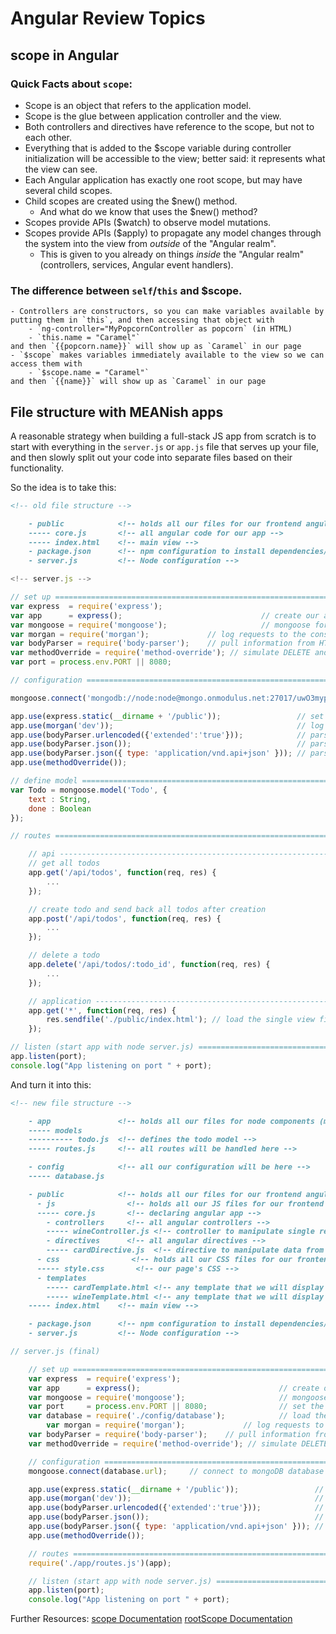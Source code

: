 # Angular Review Topics

## scope in Angular

### Quick Facts about `scope`:

- Scope is an object that refers to the application model.
- Scope is the glue between application controller and the view.
- Both controllers and directives have reference to the scope, but not to each other.
- Everything that is added to the $scope variable during controller initialization will be accessible to the view; better said: it represents what the view can see.
- Each Angular application has exactly one root scope, but may have several child scopes.
- Child scopes are created using the $new() method.
    - And what do we know that uses the $new() method?
- Scopes provide APIs ($watch) to observe model mutations.
- Scopes provide APIs ($apply) to propagate any model changes through the system into the view from *outside* of the "Angular realm".
    - This is given to you already on things *inside* the "Angular realm" (controllers, services, Angular event handlers).

### The difference between `self`/`this` and $scope.
    - Controllers are constructors, so you can make variables available by putting them in `this`, and then accessing that object with 
        - `ng-controller="MyPopcornController as popcorn` (in HTML)
        - `this.name = "Caramel"`
    and then `{{popcorn.name}}` will show up as `Caramel` in our page
    - `$scope` makes variables immediately available to the view so we can access them with
        - `$scope.name = "Caramel"`
    and then `{{name}}` will show up as `Caramel` in our page

## File structure with MEANish apps

A reasonable strategy when building a full-stack JS app from scratch is to start with everything in the `server.js` or `app.js` file that serves up your file, and then slowly split out your code into separate files based on their functionality.

So the idea is to take this:

```markdown
<!-- old file structure -->

    - public            <!-- holds all our files for our frontend angular application -->
    ----- core.js       <!-- all angular code for our app -->
    ----- index.html    <!-- main view -->
    - package.json      <!-- npm configuration to install dependencies/modules -->
    - server.js         <!-- Node configuration -->
```

```javascript
<!-- server.js -->

// set up ======================================================================
var express  = require('express');
var app      = express();                               // create our app w/ express
var mongoose = require('mongoose');                     // mongoose for mongodb
var morgan = require('morgan');             // log requests to the console (express4)
var bodyParser = require('body-parser');    // pull information from HTML POST (express4)
var methodOverride = require('method-override'); // simulate DELETE and PUT (express4)
var port = process.env.PORT || 8080;

// configuration ===============================================================

mongoose.connect('mongodb://node:node@mongo.onmodulus.net:27017/uwO3mypu');     // connect to mongoDB database on modulus.io

app.use(express.static(__dirname + '/public'));                 // set the static files location /public/img will be /img for users
app.use(morgan('dev'));                                         // log every request to the console
app.use(bodyParser.urlencoded({'extended':'true'}));            // parse application/x-www-form-urlencoded
app.use(bodyParser.json());                                     // parse application/json
app.use(bodyParser.json({ type: 'application/vnd.api+json' })); // parse application/vnd.api+json as json
app.use(methodOverride());

// define model ================================================================
var Todo = mongoose.model('Todo', {
    text : String,
    done : Boolean
});

// routes ======================================================================

    // api ---------------------------------------------------------------------
    // get all todos
    app.get('/api/todos', function(req, res) {
        ...
    });

    // create todo and send back all todos after creation
    app.post('/api/todos', function(req, res) {
        ...
    });

    // delete a todo
    app.delete('/api/todos/:todo_id', function(req, res) {
        ...
    });

    // application -------------------------------------------------------------
    app.get('*', function(req, res) {
        res.sendfile('./public/index.html'); // load the single view file (angular will handle the page changes on the front-end)
    });

// listen (start app with node server.js) ======================================
app.listen(port);
console.log("App listening on port " + port);
```

And turn it into this:

```markdown
<!-- new file structure -->

    - app               <!-- holds all our files for node components (models, routes) -->
    ----- models
    ---------- todo.js  <!-- defines the todo model -->
    ----- routes.js     <!-- all routes will be handled here -->

    - config            <!-- all our configuration will be here -->
    ----- database.js

    - public            <!-- holds all our files for our frontend angular application -->
      - js                <!-- holds all our JS files for our frontend angular application -->
      ----- core.js       <!-- declaring angular app -->
        - controllers     <!-- all angular controllers -->
        ----- wineController.js <!-- controller to manipulate single resource -->
        - directives      <!-- all angular directives -->
        ----- cardDirective.js  <!-- directive to manipulate data from single tag name or attribute-->
      - css                <!-- holds all our CSS files for our frontend angular application -->
      ----- style.css       <!-- our page's CSS -->  
      - templates
        ----- cardTemplate.html <!-- any template that we will display with ng-route, directives, etc. -->
        ----- wineTemplate.html <!-- any template that we will display with ng-route, directives, etc. -->
    ----- index.html    <!-- main view -->

    - package.json      <!-- npm configuration to install dependencies/modules -->
    - server.js         <!-- Node configuration -->
```

```javascript
// server.js (final)

    // set up ======================================================================
    var express  = require('express');
    var app      = express();                               // create our app w/ express
    var mongoose = require('mongoose');                     // mongoose for mongodb
    var port     = process.env.PORT || 8080;                // set the port
    var database = require('./config/database');            // load the database config
        var morgan = require('morgan');             // log requests to the console (express4)
    var bodyParser = require('body-parser');    // pull information from HTML POST (express4)
    var methodOverride = require('method-override'); // simulate DELETE and PUT (express4)

    // configuration ===============================================================
    mongoose.connect(database.url);     // connect to mongoDB database on modulus.io

    app.use(express.static(__dirname + '/public'));                 // set the static files location /public/img will be /img for users
    app.use(morgan('dev'));                                         // log every request to the console
    app.use(bodyParser.urlencoded({'extended':'true'}));            // parse application/x-www-form-urlencoded
    app.use(bodyParser.json());                                     // parse application/json
    app.use(bodyParser.json({ type: 'application/vnd.api+json' })); // parse application/vnd.api+json as json
    app.use(methodOverride());

    // routes ======================================================================
    require('./app/routes.js')(app);

    // listen (start app with node server.js) ======================================
    app.listen(port);
    console.log("App listening on port " + port);
```

Further Resources: 
[scope Documentation](https://docs.angularjs.org/guide/scope)
[rootScope Documentation](https://docs.angularjs.org/api/ng/type/$rootScope.Scope)
